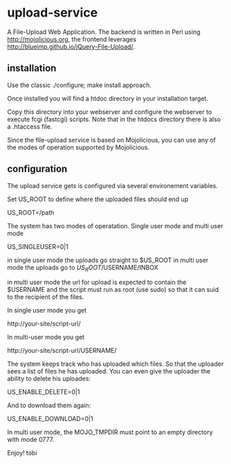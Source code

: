 upload-service
==============

A File-Upload Web Application. The backend is written in Perl using
http://mojolicious.org, the frontend leverages
http://blueimp.github.io/jQuery-File-Upload/.

installation
------------
Use the classic ./configure; make install approach.

Once installed you will find a htdoc directory in your installation
target.

Copy this directory into your webserver and configure the webserver to
execute fcgi (fastcgi) scripts. Note that in the htdocs directory
there is also a .htaccess file.

Since the file-upload service is based on Mojolicious, you can use any of
the modes of operation supported by Mojolicious.

configuration
-------------

The upload service gets is configured via several environement variables.

Set US_ROOT to define where the uploaded files should end up

 US_ROOT=/path

The system has two modes of operatation. Single user mode and multi user mode

 US_SINGLEUSER=0|1

in single user mode the uploads go straight to $US_ROOT in multi user mode the
uploads go to $US_ROOT/$USERNAME/INBOX

in multi user mode the url for upload is expected to contain the $USERNAME
and the script must run as root (use sudo) so that it can suid to the
recipient of the files.

In single user mode you get

 http://your-site/script-url/

In multi-user mode you get

 http://your-site/script-url/USERNAME/

The system keeps track who has uploaded which files. So that the uploader sees
a list of files he has uploaded. You can even give the uploader the ability
to delete his uploades:

 US_ENABLE_DELETE=0|1

And to download them again:

 US_ENABLE_DOWNLOAD=0|1

In multi user mode, the MOJO_TMPDIR must point to an empty directory
with mode 0777.

Enjoy!
tobi

